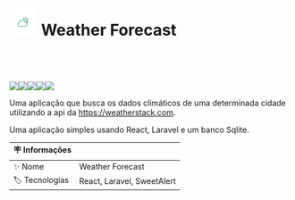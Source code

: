 
<header style='display:flex'>
  <h1>
     <img style='width:50px; height:50px; ' src='https://github.com/marcosgregorio/weather-forecast/blob/main/frontend-projeto/public/assets/weather.png?raw=true' />
    Weather Forecast </h1> 
</header>
<div style='display:flex'>
  <img src='https://img.shields.io/badge/NPM-v9.5.1-yellow' />
  <img src='https://img.shields.io/badge/NODE-v18.16.0-brightgreen' />
  <img src='https://img.shields.io/badge/PHP-v8.2.4-blueviolet' />
  <img src='https://img.shields.io/badge/Composer-v2.5.7-lightgrey' />
  <img src='https://img.shields.io/badge/Laravel%20Installer-v4.5.0-red' />
</div>

Uma aplicação que busca os dados climáticos de uma determinada
cidade utilizando a api da https://weatherstack.com. 

Uma aplicação simples usando React, Laravel e um banco Sqlite.

| :placard: Informações  |     |
| -------------  | --- |
| :sparkles: Nome        | Weather Forecast
| :label: Tecnologias | React, Laravel, SweetAlert


## 
